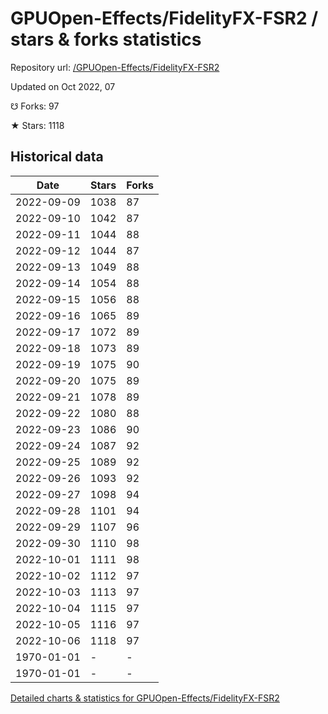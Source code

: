 # GPUOpen-Effects/FidelityFX-FSR2 / stars & forks statistics

Repository url: [/GPUOpen-Effects/FidelityFX-FSR2](https://github.com/GPUOpen-Effects/FidelityFX-FSR2)

Updated on Oct 2022, 07

☋ Forks: 97

★ Stars: 1118

## Historical data
| Date | Stars | Forks |
|------|-------|-------|
| 2022-09-09 | 1038 | 87 | 
| 2022-09-10 | 1042 | 87 | 
| 2022-09-11 | 1044 | 88 | 
| 2022-09-12 | 1044 | 87 | 
| 2022-09-13 | 1049 | 88 | 
| 2022-09-14 | 1054 | 88 | 
| 2022-09-15 | 1056 | 88 | 
| 2022-09-16 | 1065 | 89 | 
| 2022-09-17 | 1072 | 89 | 
| 2022-09-18 | 1073 | 89 | 
| 2022-09-19 | 1075 | 90 | 
| 2022-09-20 | 1075 | 89 | 
| 2022-09-21 | 1078 | 89 | 
| 2022-09-22 | 1080 | 88 | 
| 2022-09-23 | 1086 | 90 | 
| 2022-09-24 | 1087 | 92 | 
| 2022-09-25 | 1089 | 92 | 
| 2022-09-26 | 1093 | 92 | 
| 2022-09-27 | 1098 | 94 | 
| 2022-09-28 | 1101 | 94 | 
| 2022-09-29 | 1107 | 96 | 
| 2022-09-30 | 1110 | 98 | 
| 2022-10-01 | 1111 | 98 | 
| 2022-10-02 | 1112 | 97 | 
| 2022-10-03 | 1113 | 97 | 
| 2022-10-04 | 1115 | 97 | 
| 2022-10-05 | 1116 | 97 | 
| 2022-10-06 | 1118 | 97 | 
| 1970-01-01 | - | - | 
| 1970-01-01 | - | - | 


[Detailed charts & statistics for GPUOpen-Effects/FidelityFX-FSR2](https://reviewgithub.com/rep/GPUOpen-Effects/FidelityFX-FSR2)
